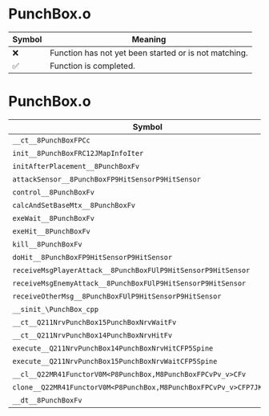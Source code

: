 # PunchBox.o
| Symbol | Meaning 
| ------------- | ------------- 
| :x: | Function has not yet been started or is not matching. 
| :white_check_mark: | Function is completed. 


# PunchBox.o
| Symbol | Decompiled? |
| ------------- | ------------- |
| `__ct__8PunchBoxFPCc` | :x: |
| `init__8PunchBoxFRC12JMapInfoIter` | :x: |
| `initAfterPlacement__8PunchBoxFv` | :x: |
| `attackSensor__8PunchBoxFP9HitSensorP9HitSensor` | :x: |
| `control__8PunchBoxFv` | :x: |
| `calcAndSetBaseMtx__8PunchBoxFv` | :x: |
| `exeWait__8PunchBoxFv` | :x: |
| `exeHit__8PunchBoxFv` | :x: |
| `kill__8PunchBoxFv` | :x: |
| `doHit__8PunchBoxFP9HitSensorP9HitSensor` | :x: |
| `receiveMsgPlayerAttack__8PunchBoxFUlP9HitSensorP9HitSensor` | :x: |
| `receiveMsgEnemyAttack__8PunchBoxFUlP9HitSensorP9HitSensor` | :x: |
| `receiveOtherMsg__8PunchBoxFUlP9HitSensorP9HitSensor` | :x: |
| `__sinit_\PunchBox_cpp` | :x: |
| `__ct__Q211NrvPunchBox15PunchBoxNrvWaitFv` | :x: |
| `__ct__Q211NrvPunchBox14PunchBoxNrvHitFv` | :x: |
| `execute__Q211NrvPunchBox14PunchBoxNrvHitCFP5Spine` | :x: |
| `execute__Q211NrvPunchBox15PunchBoxNrvWaitCFP5Spine` | :x: |
| `__cl__Q22MR41FunctorV0M<P8PunchBox,M8PunchBoxFPCvPv_v>CFv` | :x: |
| `clone__Q22MR41FunctorV0M<P8PunchBox,M8PunchBoxFPCvPv_v>CFP7JKRHeap` | :x: |
| `__dt__8PunchBoxFv` | :x: |
